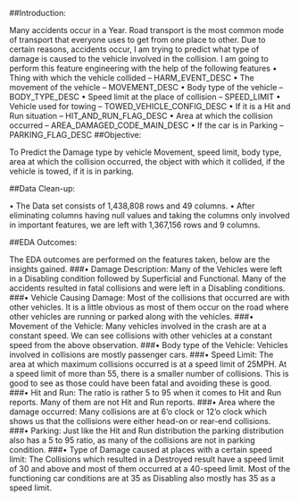 ##Introduction:

Many accidents occur in a Year. Road transport is the most common mode of transport that everyone uses to get from one place to other. Due to certain reasons, accidents occur, I am trying to predict what type of damage is caused to the vehicle involved in the collision. I am going to perform this feature engineering with the help of the following features
•	Thing with which the vehicle collided – HARM_EVENT_DESC
•	The movement of the vehicle – MOVEMENT_DESC
•	Body type of the vehicle – BODY_TYPE_DESC
•	Speed limit at the place of collision – SPEED_LIMIT
•	Vehicle used for towing – TOWED_VEHICLE_CONFIG_DESC
•	If it is a Hit and Run situation – HIT_AND_RUN_FLAG_DESC
•	Area at which the collision occurred – AREA_DAMAGED_CODE_MAIN_DESC
•	If the car is in Parking – PARKING_FLAG_DESC
##Objective:

To Predict the Damage type by vehicle Movement, speed limit, body type, area at which the collision occurred, the object with which it collided, if the vehicle is towed, if it is in parking.

##Data Clean-up:

•	The Data set consists of 1,438,808 rows and 49 columns.
•	After eliminating columns having null values and taking the columns only involved in important features, we are left with 1,367,156 rows and 9 columns.

##EDA Outcomes: 

The EDA outcomes are performed on the features taken, below are the insights gained.
###•	Damage Description:
Many of the Vehicles were left in a Disabling condition followed by Superficial and Functional. Many of the accidents resulted in fatal collisions and were left in a Disabling conditions. 
###•	Vehicle Causing Damage:
Most of the collisions that occurred are with other vehicles. It is a little obvious as most of them occur on the road where other vehicles are running or parked along with the vehicles.
###•	Movement of the Vehicle:
Many vehicles involved in the crash are at a constant speed. We can see collisions with other vehicles at a constant speed from the above observation. 
###•	Body type of the Vehicle:
Vehicles involved in collisions are mostly passenger cars.
###•	Speed Limit:
The area at which maximum collisions occurred is at a speed limit of 25MPH. At a speed limit of more than 55, there is a smaller number of collisions. This is good to see as those could have been fatal and avoiding these is good.
###•	Hit and Run:
The ratio is rather 5 to 95 when it comes to Hit and Run reports. Many of them are not Hit and Run reports.
###•	Area where the damage occurred:
Many collisions are at 6’o clock or 12’o clock which shows us that the collisions were either head-on or rear-end collisions.
###•	Parking:
Just like the Hit and Run distribution the parking distribution also has a 5 to 95 ratio, as many of the collisions are not in parking condition.
###•	Type of Damage caused at places with a certain speed limit:
The Collisions which resulted in a Destroyed result have a speed limit of 30 and above and most of them occurred at a 40-speed limit. Most of the functioning car conditions are at 35 as Disabling also mostly has 35 as a speed limit.



